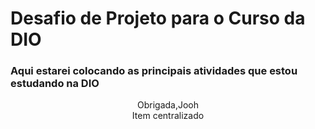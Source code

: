 # Desafio de Projeto para o Curso da DIO
### Aqui estarei colocando as principais atividades que estou estudando na DIO
<center>Obrigada,Jooh</center>
<center>Item centralizado</center>
